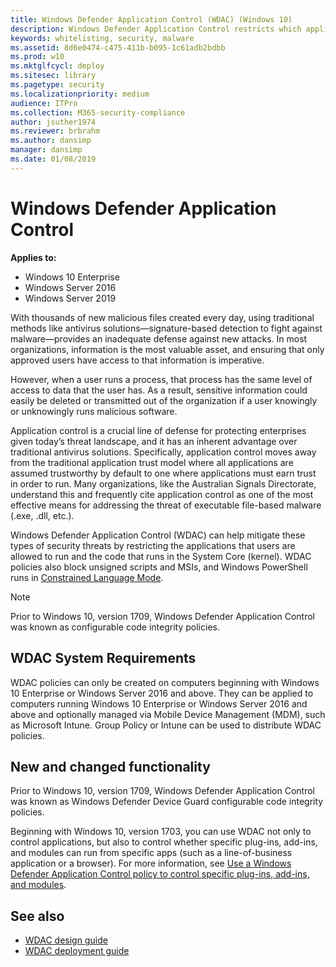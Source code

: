 ```yaml
---
title: Windows Defender Application Control (WDAC) (Windows 10)
description: Windows Defender Application Control restricts which applications users are allowed to run and the code that runs in the system core.
keywords: whitelisting, security, malware
ms.assetid: 8d6e0474-c475-411b-b095-1c61adb2bdbb
ms.prod: w10
ms.mktglfcycl: deploy
ms.sitesec: library
ms.pagetype: security
ms.localizationpriority: medium
audience: ITPro
ms.collection: M365-security-compliance
author: jsuther1974
ms.reviewer: brbrahm
ms.author: dansimp
manager: dansimp
ms.date: 01/08/2019
---
```


# Windows Defender Application Control 

**Applies to:**

-   Windows 10 Enterprise
-   Windows Server 2016
-   Windows Server 2019 

With thousands of new malicious files created every day, using traditional methods like antivirus solutions—signature-based detection to fight against malware—provides an inadequate defense against new attacks. 
In most organizations, information is the most valuable asset, and ensuring that only approved users have access to that information is imperative. 

However, when a user runs a process, that process has the same level of access to data that the user has. 
As a result, sensitive information could easily be deleted or transmitted out of the organization if a user knowingly or unknowingly runs malicious software. 

Application control is a crucial line of defense for protecting enterprises given today’s threat landscape, and it has an inherent advantage over traditional antivirus solutions. 
Specifically, application control moves away from the traditional application trust model where all applications are assumed trustworthy by default to one where applications must earn trust in order to run. 
Many organizations, like the Australian Signals Directorate, understand this and frequently cite application control as one of the most effective means for addressing the threat of executable file-based malware (.exe, .dll, etc.). 

Windows Defender Application Control (WDAC) can help mitigate these types of security threats by restricting the applications that users are allowed to run and the code that runs in the System Core (kernel). 
WDAC policies also block unsigned scripts and MSIs, and Windows PowerShell runs in [Constrained Language Mode](https://docs.microsoft.com/powershell/module/microsoft.powershell.core/about/about_language_modes?view=powershell-5.1). 

> [!NOTE]
> Prior to Windows 10, version 1709, Windows Defender Application Control was known as configurable code integrity policies.

## WDAC System Requirements

WDAC policies can only be created on computers beginning with Windows 10 Enterprise or Windows Server 2016 and above. 
They can be applied to computers running Windows 10 Enterprise or Windows Server 2016 and above and optionally managed via Mobile Device Management (MDM), such as Microsoft Intune. 
Group Policy or Intune can be used to distribute WDAC policies. 

## New and changed functionality

Prior to Windows 10, version 1709, Windows Defender Application Control was known as Windows Defender Device Guard configurable code integrity policies.  

Beginning with Windows 10, version 1703, you can use WDAC not only to control applications, but also to control whether specific plug-ins, add-ins, and modules can run from specific apps (such as a line-of-business application or a browser). 
For more information, see [Use a Windows Defender Application Control policy to control specific plug-ins, add-ins, and modules](use-windows-defender-application-control-policy-to-control-specific-plug-ins-add-ins-and-modules.md).  

## See also

- [WDAC design guide](windows-defender-application-control-design-guide.md)
- [WDAC deployment guide](windows-defender-application-control-deployment-guide.md)
